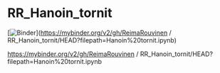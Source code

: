 # RR_Hanoin_tornit

[![Binder](https://mybinder.org/badge_logo.svg)](https://mybinder.org/v2/gh/ReimaRouvinen / RR_Hanoin_tornit/HEAD?filepath=Hanoin%20tornit.ipynb)

https://mybinder.org/v2/gh/ReimaRouvinen / RR_Hanoin_tornit/HEAD?filepath=Hanoin%20tornit.ipynb
